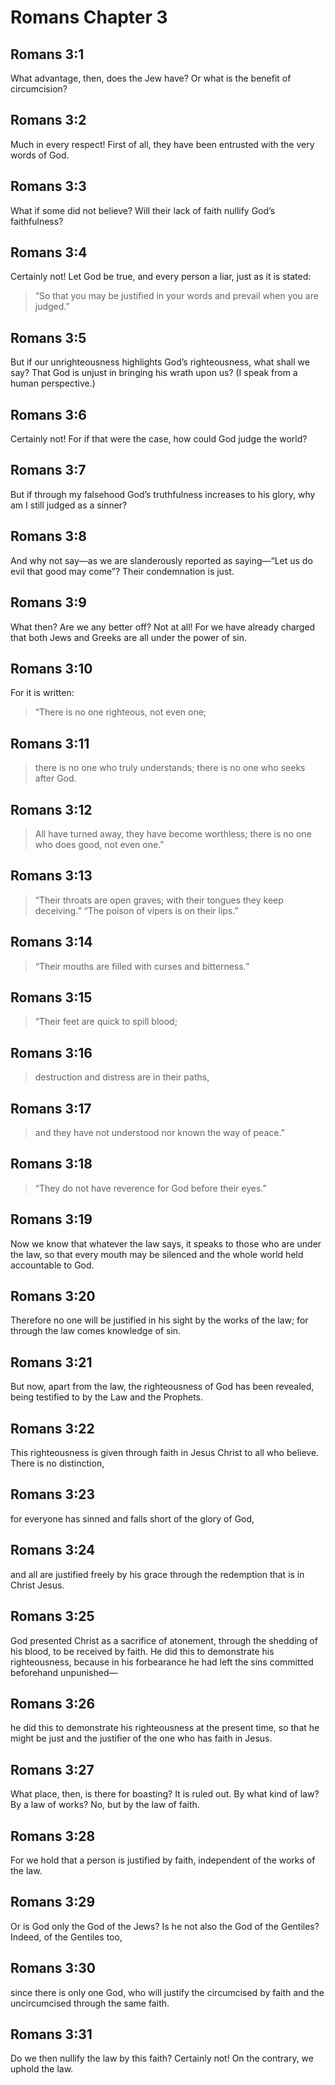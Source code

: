 # Romans Chapter 3

## Romans 3:1

What advantage, then, does the Jew have? Or what is the benefit of circumcision?

## Romans 3:2

Much in every respect! First of all, they have been entrusted with the very words of God.

## Romans 3:3

What if some did not believe? Will their lack of faith nullify God’s faithfulness?

## Romans 3:4

Certainly not! Let God be true, and every person a liar, just as it is stated:

> “So that you may be justified in your words
> and prevail when you are judged.”

## Romans 3:5

But if our unrighteousness highlights God’s righteousness, what shall we say? That God is unjust in bringing his wrath upon us? (I speak from a human perspective.)

## Romans 3:6

Certainly not! For if that were the case, how could God judge the world?

## Romans 3:7

But if through my falsehood God’s truthfulness increases to his glory, why am I still judged as a sinner?

## Romans 3:8

And why not say—as we are slanderously reported as saying—“Let us do evil that good may come”? Their condemnation is just.

## Romans 3:9

What then? Are we any better off? Not at all! For we have already charged that both Jews and Greeks are all under the power of sin.

## Romans 3:10

For it is written:

> “There is no one righteous, not even one;

## Romans 3:11

> there is no one who truly understands;
> there is no one who seeks after God.

## Romans 3:12

> All have turned away, they have become worthless;
> there is no one who does good,
> not even one.”

## Romans 3:13

> “Their throats are open graves;
> with their tongues they keep deceiving.”
> “The poison of vipers is on their lips.”

## Romans 3:14

> “Their mouths are filled with curses and bitterness.”

## Romans 3:15

> “Their feet are quick to spill blood;

## Romans 3:16

> destruction and distress are in their paths,

## Romans 3:17

> and they have not understood nor known the way of peace.”

## Romans 3:18

> “They do not have reverence for God before their eyes.”

## Romans 3:19

Now we know that whatever the law says, it speaks to those who are under the law, so that every mouth may be silenced and the whole world held accountable to God.

## Romans 3:20

Therefore no one will be justified in his sight by the works of the law; for through the law comes knowledge of sin.

## Romans 3:21

But now, apart from the law, the righteousness of God has been revealed, being testified to by the Law and the Prophets.

## Romans 3:22

This righteousness is given through faith in Jesus Christ to all who believe. There is no distinction,

## Romans 3:23

for everyone has sinned and falls short of the glory of God,

## Romans 3:24

and all are justified freely by his grace through the redemption that is in Christ Jesus.

## Romans 3:25

God presented Christ as a sacrifice of atonement, through the shedding of his blood, to be received by faith. He did this to demonstrate his righteousness, because in his forbearance he had left the sins committed beforehand unpunished—

## Romans 3:26

he did this to demonstrate his righteousness at the present time, so that he might be just and the justifier of the one who has faith in Jesus.

## Romans 3:27

What place, then, is there for boasting? It is ruled out. By what kind of law? By a law of works? No, but by the law of faith.

## Romans 3:28

For we hold that a person is justified by faith, independent of the works of the law.

## Romans 3:29

Or is God only the God of the Jews? Is he not also the God of the Gentiles? Indeed, of the Gentiles too,

## Romans 3:30

since there is only one God, who will justify the circumcised by faith and the uncircumcised through the same faith.

## Romans 3:31

Do we then nullify the law by this faith? Certainly not! On the contrary, we uphold the law.
